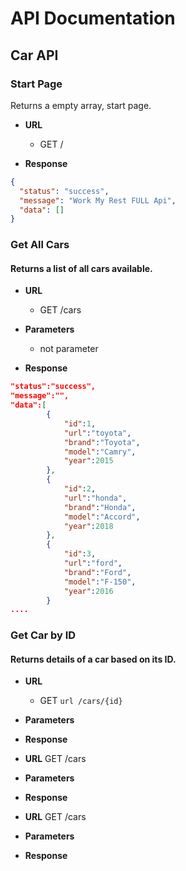 # API Documentation

## Car API

### Start Page

Returns a empty array, start page.

- **URL**
    - GET   /

- **Response**
```json
{
  "status": "success",
  "message": "Work My Rest FULL Api",
  "data": []
}
```

### Get All Cars

#### Returns a list of all cars available.

- **URL**
    - GET  /cars

- **Parameters**
    - not parameter
  
- **Response**
```json
"status":"success",
"message":"",
"data":[
        {
            "id":1,
            "url":"toyota",
            "brand":"Toyota",
            "model":"Camry",
            "year":2015
        },
        {
            "id":2,
            "url":"honda",
            "brand":"Honda",
            "model":"Accord",
            "year":2018
        },
        {
            "id":3,
            "url":"ford",
            "brand":"Ford",
            "model":"F-150",
            "year":2016
        }
....
```

### Get Car by ID

#### Returns details of a car based on its ID.

- **URL**
    - GET ```url /cars/{id} ```

- **Parameters**

- **Response**



- **URL**
  GET  /cars

- **Parameters**

- **Response**


- **URL**
  GET  /cars

- **Parameters**

- **Response**
  
